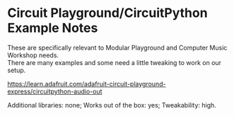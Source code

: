 Circuit Playground/CircuitPython Example Notes
==============================================

These are specifically relevant to Modular Playground and Computer Music Workshop needs.  
There are many examples and some need a little tweaking to work on our setup.

https://learn.adafruit.com/adafruit-circuit-playground-express/circuitpython-audio-out

Additional libraries: none; Works out of the box: yes; Tweakability: high.

